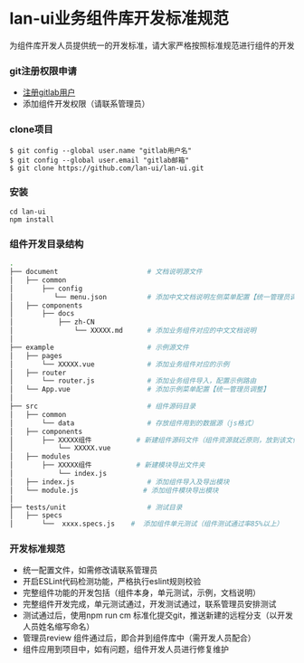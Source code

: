 # lan-ui业务组件库开发标准规范

为组件库开发人员提供统一的开发标准，请大家严格按照标准规范进行组件的开发

### git注册权限申请

- [注册gitlab用户](http://106.38.93.196:8081)
- 添加组件开发权限（请联系管理员）

### clone项目

```shell
$ git config --global user.name "gitlab用户名"
$ git config --global user.email "gitlab邮箱"
$ git clone https://github.com/lan-ui/lan-ui.git
```

### 安装

```shell
cd lan-ui
npm install
```

### 组件开发目录结构

```bash
.
├── document                      # 文档说明源文件
│   ├── common                  
│       ├── config               
│          └── menu.json          # 添加中文文档说明左侧菜单配置【统一管理员调整】
│   ├── components               
│       ├── docs                 
│           ├── zh-CN            
│               └── XXXXX.md      # 添加业务组件对应的中文文档说明
│
├── example                       # 示例源文件
│   ├── pages               
│       └── XXXXX.vue             # 添加业务组件对应的示例
│   ├── router              
│       └── router.js             # 添加业务组件导入，配置示例路由
│   └── App.vue                   # 添加示例菜单配置【统一管理员调整】
│
├── src                           # 组件源码目录
│   ├── common                    
│       └── data                  # 存放组件用到的数据源（js格式）     
│   ├── components               
│       ├── XXXXX组件           # 新建组件源码文件（组件资源就近原则，放到该文件夹中）
│           └── XXXXX.vue      
│   ├── modules                   
│       ├── XXXXX组件           # 新建模块导出文件夹
│           └── index.js
│   ├── index.js                  # 添加组件导入及导出模块
│   └── module.js                # 添加组件模块导出模块
│
├── tests/unit                    # 测试目录
│   ├── specs                
│       └──  xxxx.specs.js    #  添加组件单元测试（组件测试通过率85%以上）
```

### 开发标准规范

- 统一配置文件，如需修改请联系管理员
- 开启ESLint代码检测功能，严格执行eslint规则校验
- 完整组件功能的开发包括（组件本身，单元测试，示例，文档说明）
- 完整组件开发完成，单元测试通过，开发测试通过，联系管理员安排测试
- 测试通过后，使用npm run cm 标准化提交git，推送新建的远程分支（以开发人员姓名缩写命名）
- 管理员review 组件通过后，即合并到组件库中（需开发人员配合）
- 组件应用到项目中，如有问题，组件开发人员进行修复维护